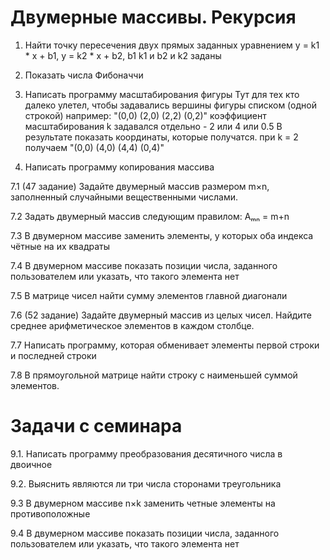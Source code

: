 # Двумерные массивы. Рекурсия

1. Найти точку пересечения двух прямых заданных уравнением y = k1 * x + b1, y = k2 * x + b2, b1 k1 и b2 и k2 заданы
2. Показать числа Фибоначчи
3. Написать программу масштабирования фигуры
Тут для тех кто далеко улетел, чтобы задавались вершины фигуры списком (одной строкой)
например: "(0,0) (2,0) (2,2) (0,2)"
коэффициент масштабирования k задавался отдельно - 2 или 4 или 0.5
В результате показать координаты, которые получатся.
при k = 2 получаем "(0,0) (4,0) (4,4) (0,4)"

4. Написать программу копирования массива

7.1 (47 задание) Задайте двумерный массив размером m×n, заполненный случайными вещественными числами.

7.2 Задать двумерный массив следующим правилом: Aₘₙ = m+n

7.3 В двумерном массиве заменить элементы, у которых оба индекса чётные на их квадраты

7.4 В двумерном массиве показать позиции числа, заданного пользователем или указать, что такого элемента нет

7.5 В матрице чисел найти сумму элементов главной диагонали

7.6 (52 задание) Задайте двумерный массив из целых чисел. Найдите среднее арифметическое элементов в каждом столбце.

7.7 Написать программу, которая обменивает элементы первой строки и последней строки

7.8 В прямоугольной матрице найти строку с наименьшей суммой элементов.





# Задачи с семинара

 9.1. Написать программу преобразования десятичного числа в двоичное
 
 9.2. Выяснить являются ли три числа сторонами треугольника

 9.3 В двумерном массиве n×k заменить четные элементы на противоположные

 9.4 В двумерном массиве показать позиции числа, заданного пользователем или указать, что такого элемента нет